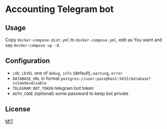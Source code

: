 # Accounting Telegram bot

## Usage

Copy `docker-compose.dist.yml` to `docker-compose.yml`, edit as You want and say `docker-compose up -d`.

## Configuration

* `LOG_LEVEL` one of `debug`, `info` (default), `warning`, `error`
* `DATABASE_URL` in format `postgres://user:pass@host:5432/database?sslmode=disable`
* `TELEGRAM_BOT_TOKEN` telegram bot token
* `AUTH_CODE` (optional) some password to keep bot private

## License

[MIT](LICENSE)

